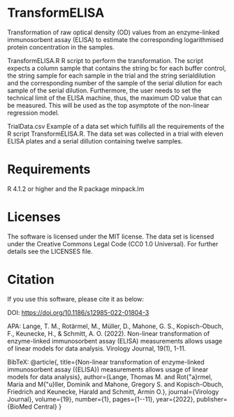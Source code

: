 # TransformELISA
Transformation of raw optical density (OD) values from an enzyme-linked immunosorbent assay (ELISA) to estimate the corresponding logarithmised protein concentration in the samples. 

TransformELISA.R
R script to perform the transformation. The script expects a column sample that contains the string bc for each buffer control, the string sample for each sample in the trial and the string serialdilution and the corresponding number of the sample of the serial dilution for each sample of the serial dilution.
Furthermore, the user needs to set the technical limit of the ELISA machine, thus, the maximum OD value that can be measured. This will be used as the top asymptote of the non-linear regression model. 

TrialData.csv
Example of a data set which fulfills all the requirements of the R script TransformELISA.R. 
The data set was collected in a trial with eleven ELISA plates and a serial dillution containing twelve samples.

# Requirements
R 4.1.2 or higher and the R package minpack.lm

# Licenses
The software is licensed under the MIT license. The data set is licensed under the Creative Commons Legal Code (CC0 1.0 Universal). For further details see the LICENSES file. 

# Citation
If you use this software, please cite it as below:

DOI: 
https://doi.org/10.1186/s12985-022-01804-3

APA:
Lange, T. M., Rotärmel, M., Müller, D., Mahone, G. S., Kopisch-Obuch, F., Keunecke, H., & Schmitt, A. O. (2022). Non-linear transformation of enzyme-linked immunosorbent assay (ELISA) measurements allows usage of linear models for data analysis. Virology Journal, 19(1), 1-11. 

BibTeX:
@article{,
  title={Non-linear transformation of enzyme-linked immunosorbent assay ({ELISA}) measurements allows usage of linear models for data analysis},
  author={Lange, Thomas M. and Rot{\"a}rmel, Maria and M{\"u}ller, Dominik and Mahone, Gregory S. and Kopisch-Obuch, Friedrich and Keunecke, Harald and Schmitt, Armin O.},
  journal={Virology Journal},
  volume={19},
  number={1},
  pages={1--11},
  year={2022},
  publisher={BioMed Central}
}
